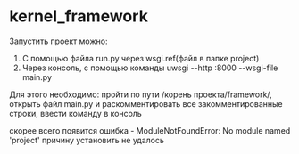 # kernel_framework
Запустить проект можно:
1) С помощью файла run.py через wsgi.ref(файл в папке project)
2) Через консоль, с помощью команды uwsgi --http :8000 --wsgi-file main.py

Для этого необходимо:
   пройти по пути /корень проекта/framework/,
   открыть файл main.py и раскомментировать все закомментированные строки,
   ввести команду в консоль
   
скорее всего появится ошибка - ModuleNotFoundError: No module named 'project'
причину установить не удалось
